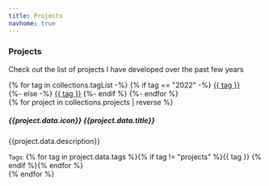 ```yaml
---
title: Projects
navhome: true
---
```


### Projects
Check out the list of projects I have developed over the past few years

<div class="d-flex flex-row flex-wrap gap-1">
    {% for tag in collections.tagList -%}
    {% if tag == "2022" -%}
        <span class="tag tag-{{ tag }}"><a href="/tags/{{ tag }}/">{{ tag }}</a></span>
        <div style="flex-basis: 100%;"></div>
    {%- else -%}
        <span class="tag tag-{{ tag }}"><a href="/tags/{{ tag }}/">{{ tag }}</a></span>
    {%- endif %}
    {%- endfor %}
</div>

<div class="project-list py-4 d-flex flex-column justify-content-center gap-4">
{% for project in collections.projects | reverse %}
<div class="project-box p-exclude">
    <h5>{{project.data.icon}} {{project.data.title}}</h5>
    <p class="project-description mb-3">{{project.data.description}}</p>
    <div class="d-flex gap-1 align-items-center"><span style="font-size: 12px;">Tags: </span>{% for tag in project.data.tags %}{% if tag != "projects" %}<span class="tag tag-{{tag}}">{{ tag }}</span> {% endif %}{% endfor %}</div>
    <a href="{{project.url}}" class="entry-link"></a>
</div>
{% endfor %}
</div>


